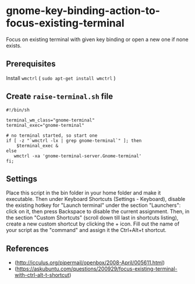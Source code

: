 # gnome-key-binding-action-to-focus-existing-terminal
Focus on existing terminal with given key binding or open a new one if none exists.
## Prerequisites
Install `wmctrl` ( `sudo apt-get install wmctrl` )
## Create `raise-terminal.sh` file
```
#!/bin/sh

terminal_wm_class="gnome-terminal"
terminal_exec="gnome-terminal"

# no terminal started, so start one
if [ -z "`wmctrl -lx | grep gnome-terminal`" ]; then
    $terminal_exec &
else
   wmctrl -xa 'gnome-terminal-server.Gnome-terminal'
fi;
```

## Settings
Place this script in the bin folder in your home folder and make it executable. Then under Keyboard Shortcuts (Settings - Keyboard), disable the existing hotkey for "Launch terminal" under the section "Launchers": click on it, then press Backspace to disable the current assignment. Then, in the section "Custom Shortcuts" (scroll down till last in shortcuts listing), create a new custom shortcut by clicking the + icon. Fill out the name of your script as the "command" and assign it the Ctrl+Alt+t shortcut.

## References
* (http://icculus.org/pipermail/openbox/2008-April/005611.html)
* (https://askubuntu.com/questions/200929/focus-existing-terminal-with-ctrl-alt-t-shortcut)
